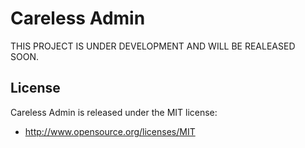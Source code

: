 Careless Admin
==============
THIS PROJECT IS UNDER DEVELOPMENT AND WILL BE REALEASED SOON.

License
-------
Careless Admin is released under the MIT license:

* http://www.opensource.org/licenses/MIT
